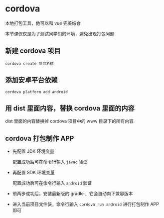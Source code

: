 # cordova

本地打包工具，他可以和 vue 完美结合

本节课仅仅是为了测试同学们的环境，避免出现打包问题

## 新建 cordova 项目

`cordova create 项目名称`

## 添加安卓平台依赖

`cordova platform add android`

## 用 dist 里面内容，替换 cordova 里面的内容

dist 里面的内容替换掉 cordova 项目中的 www 目录下的所有内容

## cordova 打包制作 APP

- 先配置 JDK 环境变量

  配置成功后可在命令行输入 `javac` 验证

- 再配置 SDK 环境变量

  配置成功后可在命令行输入 `android` 验证

- 前两步成功后，安装最新版的 gradle ，它会自动向下兼容版本

- 进入当前项目文件侠，命令行输入 `cordova run android` 进行打包制作 APP 即可
